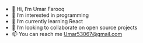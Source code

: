 - 👋 Hi, I’m Umar Farooq
- 👀 I’m interested in programming 
- 🌱 I’m currently learning React
- 💞️ I’m looking to collaborate on open source projects
- 📫 You can reach me Umar53067@gmail.com

<!---
Umar53067/Umar53067 is a ✨ special ✨ repository because its `README.md` (this file) appears on your GitHub profile.
You can click the Preview link to take a look at your changes.
--->
